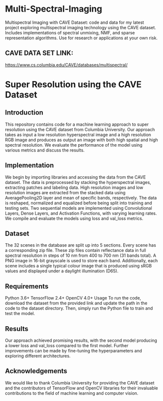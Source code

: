 # Multi-Spectral-Imaging
Multispectral Imaging with CAVE Dataset: code and data for my latest project exploring multispectral imaging technology using the CAVE dataset. Includes implementations of spectral unmixing, NMF, and sparse representation algorithms. Use for research or applications at your own risk.

## CAVE DATA SET LINK: 
https://www.cs.columbia.edu/CAVE/databases/multispectral/

# Super Resolution using the CAVE Dataset

## Introduction
This repository contains code for a machine learning approach to super resolution using the CAVE dataset from Columbia University. Our approach takes as input a low resolution hyperspectral image and a high resolution RGB image and produces as output an image with both high spatial and high spectral resolution. We evaluate the performance of the model using various metrics and discuss the results.

## Implementation
We begin by importing libraries and accessing the data from the CAVE dataset. The data is preprocessed by stacking the hyperspectral images, extracting patches and labeling data. High resolution images and low resolution images are extracted from the stacked data using AveragePooling2D layer and mean of specific bands, respectively. The data is reshaped, normalized and equalized before being split into training and testing sets. Two sequential models are implemented using Convolutional Layers, Dense Layers, and Activation Functions, with varying learning rates. We compile and evaluate the models using loss and val_loss metrics.

## Dataset
The 32 scenes in the database are split up into 5 sections. Every scene has a corresponding zip file. These zip files contain reflectance data in full spectral resolution in steps of 10 nm from 400 to 700 nm (31 bands total). A PNG image in 16-bit grayscale is used to store each band. Additionally, each scene includes a single typical colour image that is produced using sRGB values and displayed under a daylight illumination (D65).

## Requirements
Python 3.6+
TensorFlow 2.4+
OpenCV 4.0+
Usage
To run the code, download the dataset from the provided link and update the path in the code to the dataset directory. Then, simply run the Python file to train and test the model.

## Results
Our approach achieved promising results, with the second model producing a lower loss and val_loss compared to the first model. Further improvements can be made by fine-tuning the hyperparameters and exploring different architectures.

## Acknowledgements
We would like to thank Columbia University for providing the CAVE dataset and the contributors of TensorFlow and OpenCV libraries for their invaluable contributions to the field of machine learning and computer vision.
